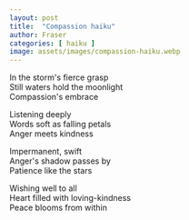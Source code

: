 ```yaml
---
layout: post
title:  "Compassion haiku"
author: Fraser
categories: [ haiku ]
image: assets/images/compassion-haiku.webp
---
```


In the storm's fierce grasp\
Still waters hold the moonlight\
Compassion's embrace

Listening deeply\
Words soft as falling petals\
Anger meets kindness

Impermanent, swift\
Anger's shadow passes by\
Patience like the stars

Wishing well to all\
Heart filled with loving-kindness\
Peace blooms from within